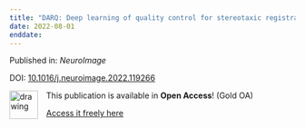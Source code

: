 ```yaml
---
title: "DARQ: Deep learning of quality control for stereotaxic registration of human brain MRI to the T1w MNI-ICBM 152 template"
date: 2022-08-01
enddate:
---
```


Published in: *NeuroImage*

DOI: [10.1016/j.neuroimage.2022.119266](https://doi.org/10.1016/j.neuroimage.2022.119266)

<img src="https://upload.wikimedia.org/wikipedia/commons/thumb/7/77/Open_Access_logo_PLoS_transparent.svg/800px-Open_Access_logo_PLoS_transparent.svg.png" alt="drawing" width="50" align="left"/> &nbsp;&nbsp;&nbsp;This publication is available in **Open Access**! (Gold OA)

&nbsp;&nbsp;&nbsp;<a href="https://doi.org/10.1016/j.neuroimage.2022.119266">Access it freely here</a>

